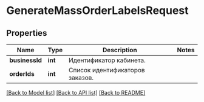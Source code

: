 # GenerateMassOrderLabelsRequest

## Properties
Name | Type | Description | Notes
------------ | ------------- | ------------- | -------------
**businessId** | **int** | Идентификатор кабинета. | 
**orderIds** | **int** | Список идентификаторов заказов. | 

[[Back to Model list]](../README.md#documentation-for-models) [[Back to API list]](../README.md#documentation-for-api-endpoints) [[Back to README]](../README.md)


